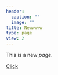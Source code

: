 ```yaml
---
header:
  caption: ""
  image: ""
title: Newwwww
type: page
view: 2
---
```


This is a new *page*.

[Click](https://www.google.com.hk/search?q=LCI+inventory+ASReview&oq=LCI+inventory+ASReview&aqs=chrome..69i57j33i10i160.1431j0j15&sourceid=chrome&ie=UTF-8) 